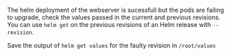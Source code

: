 
The helm deployment of the webserver is sucessfull but the pods are failing to upgrade, check the values passed in the current and previous revisions.
You can use `helm get` on the previous revisions of an Helm release with `--revision`.

Save the output of `helm get values` for the faulty revision in `/root/values`

